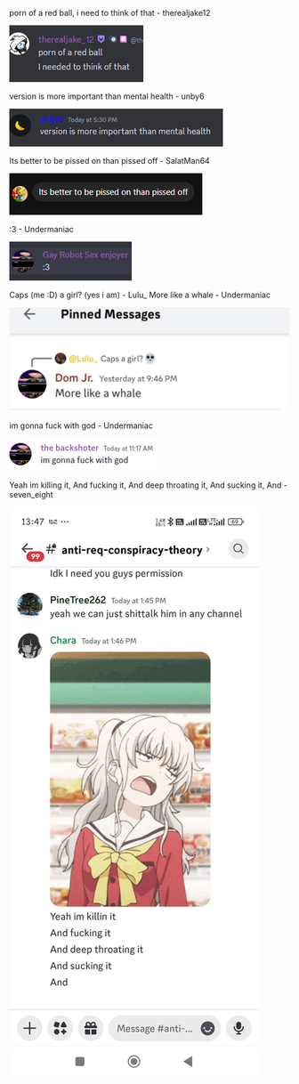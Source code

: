 porn of a red ball, i need to think of that - therealjake12

![](https://github.com/CaptainDumb/CDMC/blob/main/Screenshot_430.png?raw=true)

version is more important than mental health - unby6

![](https://github.com/CaptainDumb/CDMC/blob/main/Screenshot_469.png?raw=true)

Its better to be pissed on than pissed off - SalatMan64

![](https://github.com/CaptainDumb/CDMC/blob/main/Screenshot_474.png?raw=true)

:3 - Undermaniac

![](https://github.com/CaptainDumb/CDMC/blob/main/Screenshot_475.png?raw=true)

Caps (me :D) a girl? (yes i am) - Lulu_
More like a whale - Undermaniac

![](https://github.com/CaptainDumb/CDMC/blob/main/imagaine.jpg?raw=true)

im gonna fuck with god - Undermaniac

![](https://github.com/CaptainDumb/CDMC/blob/main/asd.png?raw=true)

Yeah im killing it, And fucking it, And deep throating it, And sucking it, And - seven_eight

![](https://github.com/CaptainDumb/CDMC/blob/main/1718183956886.jpg?raw=true)
